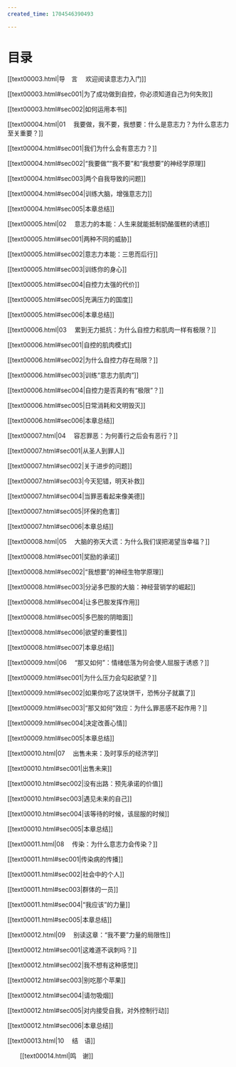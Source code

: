 ```yaml
---
created_time: 1704546390493

---
```

  

# 目录

[[text00003.html\|导　言 　欢迎阅读意志力入门]]

[[text00003.html#sec001\|为了成功做到自控，你必须知道自己为何失败]]

[[text00003.html#sec002\|如何运用本书]]

[[text00004.html\|01 　我要做，我不要，我想要：什么是意志力？为什么意志力至关重要？]]

[[text00004.html#sec001\|我们为什么会有意志力？]]

[[text00004.html#sec002\|“我要做”“我不要”和“我想要”的神经学原理]]

[[text00004.html#sec003\|两个自我导致的问题]]

[[text00004.html#sec004\|训练大脑，增强意志力]]

[[text00004.html#sec005\|本章总结]]

[[text00005.html\|02 　意志力的本能：人生来就能抵制奶酪蛋糕的诱惑]]

[[text00005.html#sec001\|两种不同的威胁]]

[[text00005.html#sec002\|意志力本能：三思而后行]]

[[text00005.html#sec003\|训练你的身心]]

[[text00005.html#sec004\|自控力太强的代价]]

[[text00005.html#sec005\|充满压力的国度]]

[[text00005.html#sec006\|本章总结]]

[[text00006.html\|03 　累到无力抵抗：为什么自控力和肌肉一样有极限？]]

[[text00006.html#sec001\|自控的肌肉模式]]

[[text00006.html#sec002\|为什么自控力存在局限？]]

[[text00006.html#sec003\|训练“意志力肌肉”]]

[[text00006.html#sec004\|自控力是否真的有“极限”？]]

[[text00006.html#sec005\|日常消耗和文明毁灭]]

[[text00006.html#sec006\|本章总结]]

[[text00007.html\|04 　容忍罪恶：为何善行之后会有恶行？]]

[[text00007.html#sec001\|从圣人到罪人]]

[[text00007.html#sec002\|关于进步的问题]]

[[text00007.html#sec003\|今天犯错，明天补救]]

[[text00007.html#sec004\|当罪恶看起来像美德]]

[[text00007.html#sec005\|环保的危害]]

[[text00007.html#sec006\|本章总结]]

[[text00008.html\|05 　大脑的弥天大谎：为什么我们误把渴望当幸福？]]

[[text00008.html#sec001\|奖励的承诺]]

[[text00008.html#sec002\|“我想要”的神经生物学原理]]

[[text00008.html#sec003\|分泌多巴胺的大脑：神经营销学的崛起]]

[[text00008.html#sec004\|让多巴胺发挥作用]]

[[text00008.html#sec005\|多巴胺的阴暗面]]

[[text00008.html#sec006\|欲望的重要性]]

[[text00008.html#sec007\|本章总结]]

[[text00009.html\|06 　“那又如何”：情绪低落为何会使人屈服于诱惑？]]

[[text00009.html#sec001\|为什么压力会勾起欲望？]]

[[text00009.html#sec002\|如果你吃了这块饼干，恐怖分子就赢了]]

[[text00009.html#sec003\|“那又如何”效应：为什么罪恶感不起作用？]]

[[text00009.html#sec004\|决定改善心情]]

[[text00009.html#sec005\|本章总结]]

[[text00010.html\|07 　出售未来：及时享乐的经济学]]

[[text00010.html#sec001\|出售未来]]

[[text00010.html#sec002\|没有出路：预先承诺的价值]]

[[text00010.html#sec003\|遇见未来的自己]]

[[text00010.html#sec004\|该等待的时候，该屈服的时候]]

[[text00010.html#sec005\|本章总结]]

[[text00011.html\|08 　传染：为什么意志力会传染？]]

[[text00011.html#sec001\|传染病的传播]]

[[text00011.html#sec002\|社会中的个人]]

[[text00011.html#sec003\|群体的一员]]

[[text00011.html#sec004\|“我应该”的力量]]

[[text00011.html#sec005\|本章总结]]

[[text00012.html\|09 　别读这章：“我不要”力量的局限性]]

[[text00012.html#sec001\|这难道不讽刺吗？]]

[[text00012.html#sec002\|我不想有这种感觉]]

[[text00012.html#sec003\|别吃那个苹果]]

[[text00012.html#sec004\|请勿吸烟]]

[[text00012.html#sec005\|对内接受自我，对外控制行动]]

[[text00012.html#sec006\|本章总结]]

[[text00013.html\|10 　结　语]]

　　[[text00014.html\|鸣　谢]]